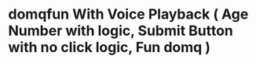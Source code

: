 # domqfun With Voice Playback ( Age Number with logic, Submit Button with no click logic, Fun domq )
